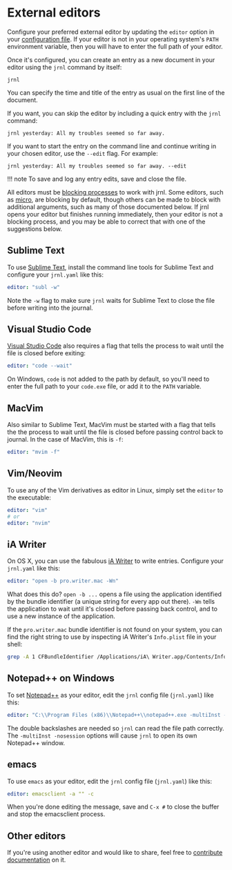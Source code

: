 <!--
Copyright © 2012-2023 jrnl contributors
License: https://www.gnu.org/licenses/gpl-3.0.html
-->

# External editors

Configure your preferred external editor by updating the `editor` option
in your [configuration file](./reference-config-file.md#editor). If your editor is not 
in your operating system's `PATH` environment variable, then you will have to 
enter the full path of your editor.

Once it's configured, you can create an entry as a new document in your editor using the `jrnl` 
command by itself:

``` text
jrnl
```

You can specify the time and title of the entry as usual on the first line of the document. 

If you want, you can skip the editor by including a quick entry with the `jrnl` command:

``` text
jrnl yesterday: All my troubles seemed so far away.
```

If you want to start the entry on the command line and continue writing in your chosen editor, 
use the `--edit` flag. For example:

``` text
jrnl yesterday: All my troubles seemed so far away. --edit
```

!!! note
    To save and log any entry edits, save and close the file.

All editors must be [blocking processes](https://en.wikipedia.org/wiki/Blocking_(computing)) to work with jrnl. Some editors, such as [micro](https://micro-editor.github.io/), are blocking by default, though others can be made to block with additional arguments, such as many of those documented below. If jrnl opens your editor but finishes running immediately, then your editor is not a blocking process, and you may be able to correct that with one of the suggestions below.

## Sublime Text

To use [Sublime Text](https://www.sublimetext.com/), install the command line
tools for Sublime Text and configure your `jrnl.yaml` like this:

```yaml
editor: "subl -w"
```

Note the `-w` flag to make sure `jrnl` waits for Sublime Text to close the
file before writing into the journal.

## Visual Studio Code

[Visual Studio Code](https://code.visualstudio.com) also requires a flag
that tells the process to wait until the file is closed before exiting:

```yaml
editor: "code --wait"
```

On Windows, `code` is not added to the path by default, so you'll need to
enter the full path to your `code.exe` file, or add it to the `PATH` variable.

## MacVim

Also similar to Sublime Text, MacVim must be started with a flag that tells
the the process to wait until the file is closed before passing control
back to journal. In the case of MacVim, this is `-f`:

```yaml
editor: "mvim -f"
```

## Vim/Neovim

To use any of the Vim derivatives as editor in Linux, simply set the `editor`
to the executable:

```yaml
editor: "vim"
# or
editor: "nvim"
```

## iA Writer

On OS X, you can use the fabulous [iA
Writer](http://www.iawriter.com/mac) to write entries. Configure your
`jrnl.yaml` like this:

```yaml
editor: "open -b pro.writer.mac -Wn"
```

What does this do? `open -b ...` opens a file using the application
identified by the bundle identifier (a unique string for every app out
there). `-Wn` tells the application to wait until it's closed before
passing back control, and to use a new instance of the application.

If the `pro.writer.mac` bundle identifier is not found on your system,
you can find the right string to use by inspecting iA Writer's
`Info.plist` file in your shell:

```sh
grep -A 1 CFBundleIdentifier /Applications/iA\ Writer.app/Contents/Info.plist
```

## Notepad++ on Windows

To set [Notepad++](http://notepad-plus-plus.org/) as your editor, edit
the `jrnl` config file (`jrnl.yaml`) like this:

```yaml
editor: "C:\\Program Files (x86)\\Notepad++\\notepad++.exe -multiInst -nosession"
```

The double backslashes are needed so `jrnl` can read the file path
correctly. The `-multiInst -nosession` options will cause `jrnl` to open
its own Notepad++ window.


## emacs

To use `emacs` as your editor, edit the `jrnl` config file (`jrnl.yaml`) like this:

```yaml
editor: emacsclient -a "" -c
```

When you're done editing the message, save and `C-x #` to close the buffer and stop the emacsclient process.

## Other editors

If you're using another editor and would like to share, feel free to [contribute documentation](./contributing.md#editing-documentation) on it.
